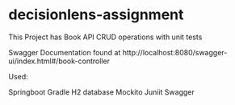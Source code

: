 # decisionlens-assignment

This Project has Book API CRUD operations with unit tests

Swagger Documentation found at http://localhost:8080/swagger-ui/index.html#/book-controller

Used:

 Springboot
 Gradle
 H2 database
 Mockito
 Juniit
 Swagger

